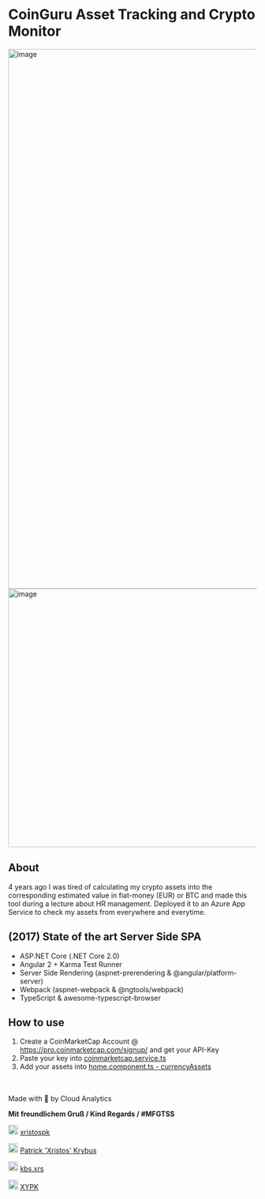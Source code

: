 # CoinGuru Asset Tracking and Crypto Monitor
<img width="1094" alt="image" src="https://user-images.githubusercontent.com/26623619/140985127-334cafb8-1bd6-4d4d-a498-312245071526.png">
<img width="524" alt="image" src="https://user-images.githubusercontent.com/26623619/140987373-1237051f-9df0-4ab4-90c9-630741b79c11.png">

## About
4 years ago I was tired of calculating my crypto assets into the corresponding estimated value in fiat-money (EUR) or BTC and made this tool during a lecture about HR management. Deployed it to an Azure App Service to check my assets from everywhere and everytime.  

## (2017) State of the art Server Side SPA
* ASP.NET Core (.NET Core 2.0)
* Angular 2 + Karma Test Runner
* Server Side Rendering (aspnet-prerendering & @angular/platform-server)
* Webpack (aspnet-webpack & @ngtools/webpack)
* TypeScript & awesome-typescript-browser

## How to use
1. Create a CoinMarketCap Account @ https://pro.coinmarketcap.com/signup/ and get your API-Key 
2. Paste your key into [coinmarketcap.service.ts](https://github.com/xristospk/coinguru-assettracking/blob/057ffbd10cfdbecf58bf07e495a6cfc77de24acf/ClientApp/app/common/services/coinmarketcap.service.ts#L13)
3. Add your assets into [home.component.ts - currencyAssets](https://github.com/xristospk/coinguru-assettracking/blob/057ffbd10cfdbecf58bf07e495a6cfc77de24acf/ClientApp/app/components/home/home.component.ts#L24)

<br>
<br>
Made with 🧠 by Cloud Analytics <br>

**Mit freundlichem Gruß / Kind Regards / #MFGTSS**

<img src="https://cdn.worldvectorlogo.com/logos/linktree-2.svg" alt="drawing" width="20"/>  [xristospk](https://www.linktr.ee/xristospk)

<img src="https://user-images.githubusercontent.com/26623619/135774582-194d8c26-47de-455f-9746-98a06dd0e509.png" alt="drawing" width="20"/>  [Patrick 'Xristos' Krybus](https://www.xing.com/profile/PatrickXristos_Krybus)

<img src="https://user-images.githubusercontent.com/26623619/135774544-e9215840-e364-4386-b409-180c12ade8c3.png" alt="drawing" width="20"/>  [kbs.xrs](http://instagram.com/kbs.xrs/)

<img src="https://user-images.githubusercontent.com/26623619/135774679-778a23f7-3959-4d31-aa3f-dc6b98778495.png" alt="drawing" width="20"/>  [XYPK](https://www.facebook.com/patrick.krybus) 
